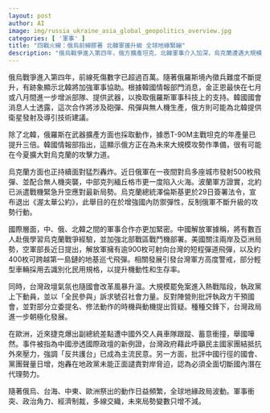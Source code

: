 ```yaml
---
layout: post
author: AI
image: img/russia_ukraine_asia_global_geopolitics_overview.jpg
categories: [ '軍事' ]
title: "四戰火線：俄烏前線膠著 北韓軍援升級 全球地緣緊繃"
description: "俄烏戰爭進入第四年，俄方擴產坦克、北韓軍事介入加深，烏克蘭遭遇大規模空襲。中、俄、北韓加強戰略合作，中國解放軍增強部署；台灣因飛彈威脅升高軍方戒備，政壇極化加劇。歐洲捷克政要遭中國外交車隊疑似跟蹤衝撞，國際警示中國滲透，呼籲民主國家團結對抗。多地區衝突與政治對立使全球局勢持續升溫，未來變數難測。"
---
```

俄烏戰爭進入第四年，前線死傷數字已超過百萬。隨著俄羅斯境內徵兵難度不斷提升，有跡象顯示北韓將加強軍事協助。根據韓國情報部門消息，金正恩最快在七月或八月間進一步增派部隊、提供武器，以換取俄羅斯軍事科技上的支持。韓國國會消息人士透露，這次合作將涉及砲彈、飛彈與無人機生產，俄方則可能為北韓提供衛星發射及導引技術建議。

除了北韓，俄羅斯在武器擴產方面也採取動作，據悉T-90M主戰坦克的年產量已提升三倍。韓國情報部指出，這顯示俄方正在為未來大規模攻勢作準備，很有可能在今夏擴大對烏克蘭的攻擊力道。

烏克蘭方面也正持續面對猛烈轟炸。近日俄軍在一夜間對烏多座城市發射500枚飛彈、並配合無人機突襲，中部克列緬丘格市更一度陷入火海。波蘭軍方證實，北約已派遣戰機緊急升空應對最新局勢。烏克蘭總統澤倫斯基更於29日簽署法令，宣布退出《渥太華公約》，此舉目的在於增強國內防禦彈性，反制俄軍不斷升級的攻勢行動。

國際層面，中、俄、北韓之間的軍事合作亦更加緊密。中國解放軍據稱，將有數百人赴俄學習烏克蘭戰爭經驗，並加強北部戰區戰鬥機部署。美國關注兩岸及亞洲局勢，空軍部長近日提出，解放軍擁有逾900枚可射向台灣的短程彈道飛彈，以及約400枚可跨越第一島鏈的地基巡弋飛彈。相關發展引發台灣軍方高度警戒，部分輕型車輛採用去識別化民用規格，以提升機動性和生存率。

同時，台灣政壇氣氛也隨國會改革風暴升溫。大規模罷免案進入熱戰階段，執政黨上下動員，並以「全民參與」訴求號召社會力量。反對陣營則批評執政方干預國會，並對部分立委提名、修法動作的時機與動機提出質疑。種種交鋒下，台灣政局進一步朝極化發展。

在歐洲，近來捷克爆出副總統差點遭中國外交人員車隊跟蹤、蓄意衝撞，舉國嘩然。事件被指為中國滲透國際政壇的新例證，台灣政府藉此呼籲民主國家團結抵抗外來壓力，強調「反共護台」已成為主流民意。另一方面，批評中國行徑的國會、黨團聲量日增，炮轟在地政黨未能正面譴責對岸脅迫，認為必須全面切斷國內潛在代理勢力。

隨著俄烏、台海、中東、歐洲祭出的動作日益頻繁，全球地緣政局波動。軍事衝突、政治角力、經濟制裁，多線交織，未來局勢變數只增不減。
